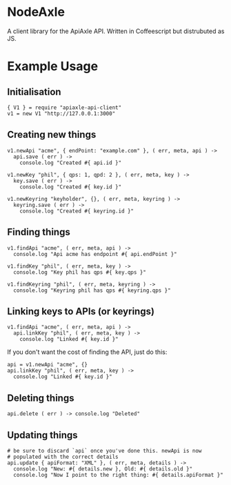 # NodeAxle

A client library for the ApiAxle API. Written in Coffeescript but
distrubuted as JS.

# Example Usage

## Initialisation

    { V1 } = require "apiaxle-api-client"
    v1 = new V1 "http://127.0.0.1:3000"

## Creating new things

    v1.newApi "acme", { endPoint: "example.com" }, ( err, meta, api ) ->
      api.save ( err ) ->
        console.log "Created #{ api.id }"
      
    v1.newKey "phil", { qps: 1, qpd: 2 }, ( err, meta, key ) ->
      key.save ( err ) ->
        console.log "Created #{ key.id }"

    v1.newKeyring "keyholder", {}, ( err, meta, keyring ) ->
      keyring.save ( err ) ->
        console.log "Created #{ keyring.id }"

## Finding things

    v1.findApi "acme", ( err, meta, api ) ->
      console.log "Api acme has endpoint #{ api.endPoint }"

    v1.findKey "phil", ( err, meta, key ) ->
      console.log "Key phil has qps #{ key.qps }"

    v1.findKeyring "phil", ( err, meta, keyring ) ->
      console.log "Keyring phil has qps #{ keyring.qps }"

## Linking keys to APIs (or keyrings)

    v1.findApi "acme", ( err, meta, api ) ->
      api.linkKey "phil", ( err, meta, key ) ->
        console.log "Linked #{ key.id }"

If you don't want the cost of finding the API, just do this:

    api = v1.newApi "acme", {}
    api.linkKey "phil", ( err, meta, key ) ->
      console.log "Linked #{ key.id }"

## Deleting things

    api.delete ( err ) -> console.log "Deleted"

## Updating things

    # be sure to discard `api` once you've done this. newApi is now
    # populated with the correct details
    api.update { apiFormat: "XML" }, ( err, meta, details ) ->
      console.log "New: #{ details.new }, Old: #{ details.old }"
      console.log "Now I point to the right thing: #{ details.apiFormat }"
